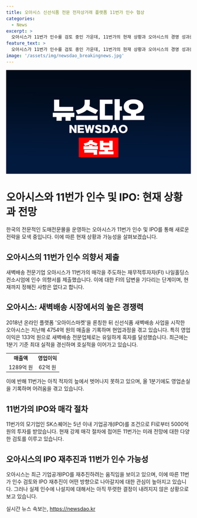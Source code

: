 ```yaml
---
title: 오아시스 신선식품 전문 전자상거래 플랫폼 11번가 인수 협상
categories:
  - News
excerpt: >
  오아시스가 11번가 인수를 검토 중인 가운데, 11번가의 현재 상황과 오아시스의 경영 성과를 비교해 소개했다. 오아시스가 빠른 성장과 흑자를 기록하며 몸값을 올리기 위해 IPO를 재추진하는 움직임을 보이고 있는데, 이에 대한 관측도 나왔다. 현재는 11번가의 매각이 불확실한 상황이며, 관련 업계 관계자들은 이번 인수의 가능성과 관련된 추측을 전제로 하고 있는 것으로 밝혔다.
feature_text: >
  오아시스가 11번가 인수를 검토 중인 가운데, 11번가의 현재 상황과 오아시스의 경영 성과를 비교해 소개했다. 오아시스가 빠른 성장과 흑자를 기록하며 몸값을 올리기 위해 IPO를 재추진하는 움직임을 보이고 있는데, 이에 대한 관측도 나왔다. 현재는 11번가의 매각이 불확실한 상황이며, 관련 업계 관계자들은 이번 인수의 가능성과 관련된 추측을 전제로 하고 있는 것으로 밝혔다.
image: '/assets/img/newsdao_breakingnews.jpg'
---
```


<p><img src="/assets/img/newsdao_breakingnews.jpg" alt="ontimetimes 속보" /></p>

<h1>오아시스와 11번가 인수 및 IPO: 현재 상황과 전망</h1>

<p data-ke-size="size16">한국의 전문적인 도매전문몰을 운영하는 오아시스가 11번가 인수 및 IPO를 통해 새로운 전략을 모색 중입니다. 이에 따른 현재 상황과 가능성을 살펴보겠습니다.</p>

<h2 data-ke-size="size26">오아시스의 11번가 인수 의향서 제출</h2>

<p data-ke-size="size16">새벽배송 전문기업 오아시스가 11번가의 매각을 주도하는 재무적투자자(FI) 나일홀딩스컨소시엄에 인수 의향서를 제출했습니다. 이에 대한 FI의 답변을 기다리는 단계이며, 현재까지 정해진 사항은 없다고 합니다.</p>

<h2 data-ke-size="size26">오아시스: 새벽배송 시장에서의 높은 경쟁력</h2>

<p data-ke-size="size16">2018년 온라인 플랫폼 '오아이스마켓'을 론칭한 뒤 신선식품 새벽배송 사업을 시작한 오아시스는 지난해 4754억 원의 매출을 기록하며 현업과정을 겪고 있습니다. 특히 영업이익은 133억 원으로 새벽배송 전문업체로는 유일하게 흑자를 달성했습니다. 최근에는 1분기 기준 최대 실적을 경신하며 호실적을 이어가고 있습니다.</p>

<table>
    <tr>
        <td style="text-align: center; height: 17px;"><b>매출액</b></td>
        <td style="text-align: center; height: 17px;"><b>영업이익</b></td>
    </tr>
    <tr>
        <td style="text-align: center; height: 17px;">1289억 원</td>
        <td style="text-align: center; height: 17px;">62억 원</td>
    </tr>
</table>

<p data-ke-size="size16">이에 반해 11번가는 아직 적자의 늪에서 벗어나지 못하고 있으며, 올 1분기에도 영업손실을 기록하며 어려움을 겪고 있습니다.</p>

<h2 data-ke-size="size26">11번가의 IPO와 매각 절차</h2>

<p data-ke-size="size16">11번가의 모기업인 SK스퀘어는 5년 이내 기업공개(IPO)를 조건으로 FI로부터 5000억 원의 투자를 받았습니다. 현재 강제 매각 절차에 접어든 11번가는 미래 전망에 대한 다양한 검토를 이루고 있습니다.</p>

<h2 data-ke-size="size26">오아시스의 IPO 재추진과 11번가 인수 가능성</h2>

<p data-ke-size="size16">오아시스는 최근 기업공개IPO를 재추진하려는 움직임을 보이고 있으며, 이에 따른 11번가 인수 검토와 IPO 재추진이 어떤 방향으로 나아갈지에 대한 관심이 높아지고 있습니다. 그러나 실제 인수에 나설지에 대해서는 아직 뚜렷한 결정이 내려지지 않은 상황으로 보고 있습니다.</p>
실시간 뉴스 속보는, <a href="https://newsdao.kr" rel="dofollow">https://newsdao.kr</a>


